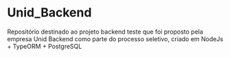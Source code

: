 # Unid_Backend
Repositório destinado ao projeto backend teste que foi proposto pela empresa Unid Backend como parte do processo seletivo, criado em NodeJs + TypeORM + PostgreSQL
